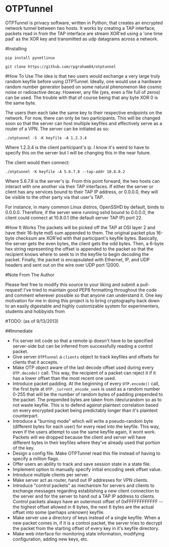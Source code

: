 OTPTunnel
=========

OTPTunnel is privacy software, written in Python, that creates an encrypted network tunnel between two hosts. It works by creating a TAP interface; packets read in from the TAP interface are stream XOR'ed using a 'one time pad' as the XOR key and transmitted as udp datagrams across a network.

#Installing

`pip install pynetlinux`

`git clone https://github.com/rpgraham84/otptunnel`

#How To Use
The idea is that two users would exchange a very large truly random keyfile before using OTPTunnel. Ideally, one would use a hardware random number generator based on some natural phenomenon like cosmic noise or radioactive decay. However, any file (yes, even a file full of zeros) can be used. The trouble with that of course being that any byte XOR 0 is the same byte.

The users then each take the same key to their respective endpoints on the network. For now, there can only be two participants. This will be changed soon so that the server can host multiple keyfiles and effectively serve as a router of a VPN. The server can be initiated as so:

`./otptunnel -S -K keyfile -A 1.2.3.4`

Where 1.2.3.4 is the client participant's ip. I know it's weird to have to specify this on the server but I will be changing this in the near future.

The client would then connect:

`./otptunnel -K keyfile -A 5.6.7.8 --tap-addr 10.8.0.2`

Where 5.6.7.8 is the server's ip. From this point forward, the two hosts can interact with one another via their TAP interfaces. If either the server or client has any services bound to their TAP IP address, or 0.0.0.0, they will be visible to the other party via that user's TAP. 

For instance, in many common Linux distros, OpenSSHD by default, binds to 0.0.0.0. Therefore, if the server were running sshd bound to 0.0.0.0, the client could connect at 10.8.0.1 (the default server TAP IP) port 22. 

#How It Works
The packets will be picked off the TAP at OSI layer 2 and have their 16-byte md5 sum appended to them. The original packet plus 16-byte checksum are XOR'ed with that participant's keyfile bytes. Basically, the server gets the even bytes, the client gets the odd bytes. Then, a  6-byte hex string representing the offset is appended to the packet so that the recipient knows where to seek to in the keyfile to begin decoding the packet. Finally, the packet is encapsulated with Ethernet, IP, and UDP headers and sent out on the wire over UDP port 12000.

#Note From The Author

Please feel free to modify this source to your liking and submit a pull-request! I've tried to maintain good PEP8 formatting throughout the code and comment wherever possible so that anyone can understand it. One key motivation for me in doing this project is to bring cryptography back down to an easily digestable and highly customizable system for experimenters, students and hobbyists from

#TODO: (as of 9/13/2013)

##Immediate

*  Fix server init code so that a remote ip doesn't have to be specified server-side but can be inferred from successfully reading a control packet.
*  Give server `OTPTunnel` a `clients` object to track keyfiles and offsets for clients that it accepts.
*  Make OTP object aware of the last decode offset used during every `OTP.decode()` call. This way, the recipient of a packet can reject it if it has a lower offset than the most recent one used.
*  Introduce packet padding. At the beginning of every `OTP.encode()` call, the first byte at `OTP._current_encode_seek` is used as a random number 0-255 that will be the number of random bytes of padding prepended to the packet. The prepended bytes are taken from /dev/urandom so as to not waste keyfile. This is to defend against plaintext correlation based on every encrypted packet being predictably longer than it's plaintext counterpart.
*  Introduce a "burning mode" which will write a pseudo-random byte (different bytes for each user) for every read into the keyfile. This way, even if the users attempt to use the same keyfile again, it wont work. Packets will we dropped because the client and server will have different bytes in their keyfiles where they've already used that portion of the key.
*  Design a config file. Make OTPTunnel read this file instead of having to specify a million flags.
*  Offer users an ability to track and save session state in a state file.
* Implement option to manually specify initial encoding seek offset value.
* Introduce multiple clients per server.
* Make server act as router, hand out IP addresses for VPN clients.
* Introduce "control packets" as mechanism for servers and clients to exchange messages regarding establishing a new client connection to the server and for the server to hand out a TAP IP address to clients. Control packets always have an outermost offset of 0xFFFFFFFFFFFF -- the highest offset allowed in 6 bytes, the next 6 bytes are the actual offset into some (perhaps unknown) keyfile. 
* Make server use a directory of keys instead of a single keyfile. When a new packet comes in, if it is a control packet, the server tries to decrypt the packet from the starting offset of every key in it's keyfile directory. 
* Make web interface for monitoring state information, modifying configuration, adding new keys, etc.